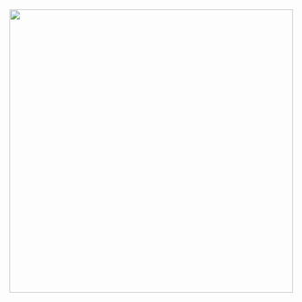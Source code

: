 <a href="https://last.fm/user/upsetbit">
  <picture>
    <source media="(prefers-color-scheme: dark)" srcset="https://caian-org.s3.amazonaws.com/lastfm-now-playing-dark.webp" width="500px">
    <img src="https://caian-org.s3.amazonaws.com/lastfm-now-playing-light.webp" width="500px">
  </picture>
</a>

